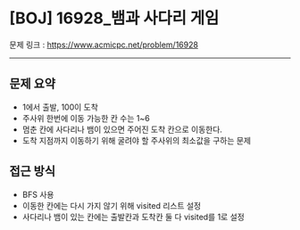 # [BOJ] 16928_뱀과 사다리 게임

문제 링크 : https://www.acmicpc.net/problem/16928

---------------
## 문제 요약
  - 1에서 출발, 100이 도착
  - 주사위 한번에 이동 가능한 칸 수는 1~6
  - 멈춘 칸에 사다리나 뱀이 있으면 주어진 도착 칸으로 이동한다.
  - 도착 지점까지 이동하기 위해 굴려야 할 주사위의 최소값을 구하는 문제

## 접근 방식
  - BFS 사용
  - 이동한 칸에는 다시 가지 않기 위해 visited 리스트 설정
  - 사다리나 뱀이 있는 칸에는 출발칸과 도착칸 둘 다 visited를 1로 설정
